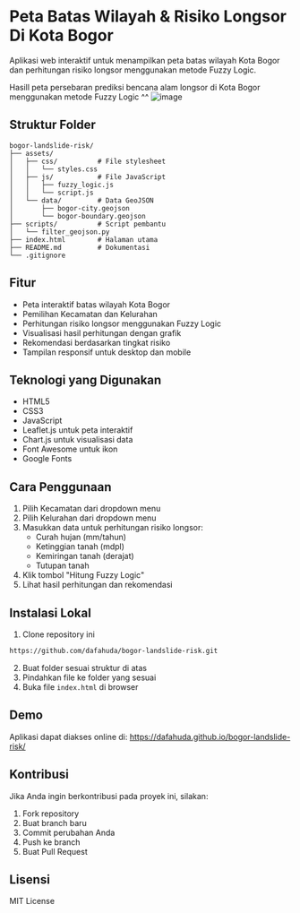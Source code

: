# Peta Batas Wilayah & Risiko Longsor Di Kota Bogor

Aplikasi web interaktif untuk menampilkan peta batas wilayah Kota Bogor dan perhitungan risiko longsor menggunakan metode Fuzzy Logic.

Hasill peta persebaran prediksi bencana alam longsor di Kota Bogor menggunakan metode Fuzzy Logic ^^
![image](https://github.com/user-attachments/assets/8052c71c-3b77-49be-ab66-dba43da4f262)

## Struktur Folder

```
bogor-landslide-risk/
├── assets/
│   ├── css/          # File stylesheet
│   │   └── styles.css
│   ├── js/           # File JavaScript
│   │   ├── fuzzy_logic.js
│   │   └── script.js
│   └── data/         # Data GeoJSON
│       ├── bogor-city.geojson
│       └── bogor-boundary.geojson
├── scripts/          # Script pembantu
│   └── filter_geojson.py
├── index.html        # Halaman utama
├── README.md         # Dokumentasi
└── .gitignore
```

## Fitur

- Peta interaktif batas wilayah Kota Bogor
- Pemilihan Kecamatan dan Kelurahan
- Perhitungan risiko longsor menggunakan Fuzzy Logic
- Visualisasi hasil perhitungan dengan grafik
- Rekomendasi berdasarkan tingkat risiko
- Tampilan responsif untuk desktop dan mobile

## Teknologi yang Digunakan

- HTML5
- CSS3
- JavaScript
- Leaflet.js untuk peta interaktif
- Chart.js untuk visualisasi data
- Font Awesome untuk ikon
- Google Fonts

## Cara Penggunaan

1. Pilih Kecamatan dari dropdown menu
2. Pilih Kelurahan dari dropdown menu
3. Masukkan data untuk perhitungan risiko longsor:
   - Curah hujan (mm/tahun)
   - Ketinggian tanah (mdpl)
   - Kemiringan tanah (derajat)
   - Tutupan tanah
4. Klik tombol "Hitung Fuzzy Logic"
5. Lihat hasil perhitungan dan rekomendasi

## Instalasi Lokal

1. Clone repository ini
```bash
https://github.com/dafahuda/bogor-landslide-risk.git
```

2. Buat folder sesuai struktur di atas
3. Pindahkan file ke folder yang sesuai
4. Buka file `index.html` di browser

## Demo

Aplikasi dapat diakses online di: https://dafahuda.github.io/bogor-landslide-risk/

## Kontribusi

Jika Anda ingin berkontribusi pada proyek ini, silakan:
1. Fork repository
2. Buat branch baru
3. Commit perubahan Anda
4. Push ke branch
5. Buat Pull Request

## Lisensi

MIT License 
